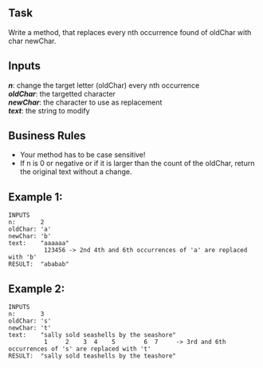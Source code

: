 ## Task
Write a method, that replaces every nth occurrence found of oldChar with char newChar.  

## Inputs
**_n_**: change the target letter (oldChar) every nth occurrence  
**_oldChar_**: the targetted character  
**_newChar_**: the character to use as replacement  
**_text_**: the string to modify  

## Business Rules
* Your method has to be case sensitive!  
* If n is 0 or negative or if it is larger than the count of the oldChar, return the original text without a change.

## Example 1:
```
INPUTS  
n:       2  
oldChar: 'a'  
newChar: 'b'  
text:    "aaaaaa"
          123456 -> 2nd 4th and 6th occurrences of 'a' are replaced with 'b'  
RESULT:  "ababab"  
```

## Example 2:
```
INPUTS  
n:       3  
oldChar: 's'  
newChar: 't'  
text:    "sally sold seashells by the seashore"  
          1     2    3  4    5        6  7     -> 3rd and 6th occurrences of 's' are replaced with 't'  
RESULT:  "sally sold teashells by the teashore"  
```
